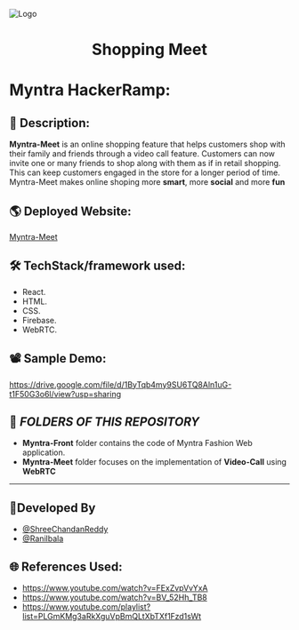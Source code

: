 ![Logo](https://user-images.githubusercontent.com/29287671/97078166-ba3bde80-1607-11eb-9a4e-7d5e223e7d58.png)
<h1 align="center">
 Shopping Meet
</h1>

# Myntra HackerRamp:
## 📜 Description:
**Myntra-Meet** is an online shopping feature that helps customers shop with their family and friends  through a video call feature. Customers can now invite one or many friends to shop along with them as if in retail shopping. This can keep customers engaged in the store for a longer period of time.
<br/>
Myntra-Meet makes online shoping more **smart**, more **social** and more **fun** 

## 🌎 Deployed Website:
[Myntra-Meet](https://myntra-fashion.web.app/)

## 🛠 TechStack/framework used:
 - React.
 - HTML.
 - CSS.
 - Firebase.
 - WebRTC.

## 📽 Sample Demo:
https://drive.google.com/file/d/1ByTqb4my9SU6TQ8Aln1uG-t1F50G3o6l/view?usp=sharing


:file_folder: *FOLDERS OF THIS REPOSITORY*
---
* **Myntra-Front** folder contains the code of Myntra Fashion Web application.
* **Myntra-Meet** folder focuses on the implementation of **Video-Call** using **WebRTC**
---





## 👦Developed By
- [@ShreeChandanReddy](https://github.com/ShreeChandanReddy-9)
- [@Ranilbala](https://github.com/Ranilbala)




## 🌐 References Used:
- https://www.youtube.com/watch?v=FExZvpVvYxA
- https://www.youtube.com/watch?v=BV_52Hh_TB8
- https://www.youtube.com/playlist?list=PLGmKMg3aRkXguVpBmQLtXbTXf1Fzd1sWt

